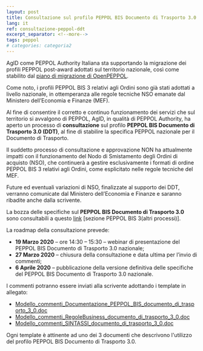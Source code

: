 ```yaml
---
layout: post
title: Consultazione sul profilo PEPPOL BIS Documento di Trasporto 3.0
lang: it
ref: consultazione-peppol-ddt
excerpt_separator: <!--more-->
tags: peppol
# categories: categoria2
---
```


AgID come PEPPOL Authority Italiana sta supportando la migrazione dei profili PEPPOL post-award adottati sul territorio nazionale, così come stabilito dal [piano di migrazione di OpenPEPPOL](https://docs.peppol.eu/poacc/upgrade-3/migration/).

Come noto, i profili PEPPOL BIS 3 relativi agli Ordini sono già stati adottati a livello nazionale, in ottemperanza alle regole tecniche NSO emanate dal Ministero dell’Economia e Finanze (MEF).

Al fine di consentire il corretto e continuo funzionamento dei servizi che sul territorio si avvalgono di PEPPOL, AgID, in qualità di PEPPOL Authority, ha aperto un processo di **consultazione** sul profilo **PEPPOL BIS Documento di Trasporto 3.0 (DDT)**, al fine di stabilire la specifica PEPPOL nazionale per il Documento di Trasporto.

Il suddetto processo di consultazione e approvazione NON ha attualmente impatti con il funzionamento del Nodo di Smistamento degli Ordini di acquisto (NSO), che continuerà a gestire esclusivamente i formati di ordine PEPPOL BIS 3 relativi agli Ordini, come esplicitato nelle regole tecniche del MEF.

Future ed eventuali variazioni di NSO, finalizzate al supporto dei DDT, verranno comunicate dal Ministero dell’Economia e Finanze e saranno ribadite anche dalla scrivente.

La bozza delle specifiche sul **PEPPOL BIS Documento di Trasporto 3.0** sono consultabili a questo [link](https://notier.regione.emilia-romagna.it/docs/) [sezione PEPPOL BIS 3(altri processi)].

La roadmap della consultazione prevede:
- **19 Marzo 2020** – ore 14:30 – 15:30 – webinar di presentazione del PEPPOL BIS Documento di Trasporto 3.0 nazionale;
- **27 Marzo 2020** – chiusura della consultazione e data ultima per l’invio di commenti;
- **6 Aprile 2020** – pubblicazione della versione definitiva delle specifiche del PEPPOL BIS Documento di Trasporto 3.0 nazionale.

I commenti potranno essere inviati alla scrivente adottando i template in allegato:

- [Modello_commenti_Documentazione_PEPPOL_BIS_documento_di_trasporto_3_0.doc](/attachments/Modello_commenti_Documentazione_PEPPOL_BIS_documento_di_trasporto_3_0.doc)
- [Modello_commenti_RegoleBusiness_documento_di_trasporto_3_0.doc](/attachments/Modello_commenti_RegoleBusiness_documento_di_trasporto_3_0.doc)
- [Modello_commenti_SINTASSI_documento_di_trasporto_3_0.doc](/attachments/Modello_commenti_SINTASSI_documento_di_trasporto_3_0.doc)

Ogni template è attinente ad uno dei 3 documenti che descrivono l'utilizzo del profilo PEPPOL BIS Documento di Trasporto 3.0.
